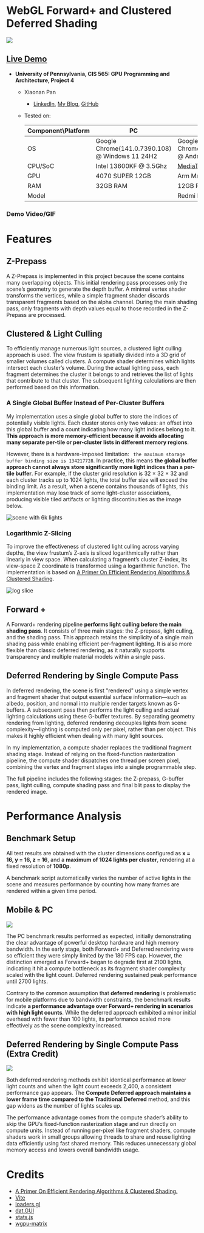 WebGL Forward+ and Clustered Deferred Shading
======================

![](./img/chrome_w7fvZGuCDe.jpg)

## [Live Demo](https://tsingloo.github.io/WebGPU-Project4-Forward-Plus-and-Clustered-Deferred/)

* **University of Pennsylvania, CIS 565: GPU Programming and Architecture, Project 4**
    * Xiaonan Pan
      * [LinkedIn](https://www.linkedin.com/in/xiaonan-pan-9b0b0b1a7), [My Blog](www.tsingloo.com), [GitHub](https://github.com/TsingLoo)
    * Tested on: 
      
      | Component\Platform | PC                                              | Mobile                                                       |
      | ------------------ | ----------------------------------------------- | ------------------------------------------------------------ |
      | OS                 | Google Chrome(141.0.7390.108) @ Windows 11 24H2 | Google Chrome(141.0.7390.111) @ Android 14                   |
      | CPU/SoC            | Intel 13600KF @ 3.5Ghz                          | [MediaTek Dimensity 8100](https://www.mediatek.com/products/smartphones/mediatek-dimensity-8100) |
      | GPU                | 4070 SUPER 12GB                                 | Arm Mali-G610 MC6                                            |
      | RAM                | 32GB RAM                                        | 12GB RAM                                                     |
      | Model              |                                                 | Redmi K50                                                    |



### Demo Video/GIF



# Features 

## Z-Prepass

A Z-Prepass is implemented in this project because the scene contains many overlapping objects. This initial rendering pass processes only the scene’s geometry to generate the depth buffer. A minimal vertex shader transforms the vertices, while a simple fragment shader discards transparent fragments based on the alpha channel. During the main shading pass, only fragments with depth values equal to those recorded in the Z-Prepass are processed.

## Clustered & Light Culling

To efficiently manage numerous light sources, a clustered light culling approach is used. The view frustum is spatially divided into a 3D grid of smaller volumes called clusters. A compute shader determines which lights intersect each cluster’s volume. During the actual lighting pass, each fragment determines the cluster it belongs to and retrieves the list of lights that contribute to that cluster. The subsequent lighting calculations are then performed based on this information.

### A Single Global Buffer Instead of Per-Cluster Buffers

My implementation uses a single global buffer to store the indices of potentially visible lights. Each cluster stores only two values: an offset into this global buffer and a count indicating how many light indices belong to it. **This approach is more memory-efficient because it avoids allocating many separate per-tile or per-cluster lists in different memory regions**.

However, there is a hardware-imposed limitation: ` the maximum storage buffer binding size is 134217728`. In practice, this means **the global buffer approach cannot always store significantly more light indices than a per-tile buffer**. For example, if the cluster grid resolution is 32 × 32 × 32 and each cluster tracks up to 1024 lights, the total buffer size will exceed the binding limit. As a result, when a scene contains thousands of lights, this implementation may lose track of some light-cluster associations, producing visible tiled artifacts or lighting discontinuities as the image below.

![scene with 6k lights](./img/tiledLooking.png)

### Logarithmic Z-Slicing

To improve the effectiveness of clustered light culling across varying depths, the view frustum’s Z-axis is sliced logarithmically rather than linearly in view space. When calculating a fragment’s cluster Z-index, its view-space Z coordinate is transformed using a logarithmic function. The implementation is based on [A Primer On Efficient Rendering Algorithms & Clustered Shading](https://www.aortiz.me/2018/12/21/CG.html).

![log slice](https://www.aortiz.me/slides/ZSlices/zs2.png)

## Forward + 

A Forward+ rendering pipeline **performs light culling before the main shading pass**. It consists of three main stages: the Z-prepass, light culling, and the shading pass. This approach retains the simplicity of a single main shading pass while enabling efficient per-fragment lighting. It is also more flexible than classic deferred rendering, as it naturally supports transparency and multiple material models within a single pass. 

## Deferred Rendering by Single Compute Pass

In deferred rendering, the scene is first "rendered" using a simple vertex and fragment shader that output essential surface information—such as albedo, position, and normal into multiple render targets known as G-buffers. A subsequent pass then performs the light culling and actual lighting calculations using these G-buffer textures. By separating geometry rendering from lighting, deferred rendering decouples lights from scene complexity—lighting is computed only per pixel, rather than per object. This makes it highly efficient when dealing with many light sources. 

In my implementation, a compute shader replaces the traditional fragment shading stage. Instead of relying on the fixed-function rasterization pipeline, the compute shader dispatches one thread per screen pixel, combining the vertex and fragment stages into a single programmable step.

The full pipeline includes the following stages: the Z-prepass, G-buffer pass, light culling, compute shading pass and final blit pass to display the rendered image.

# Performance Analysis

## Benchmark Setup

All test results are obtained with the cluster dimensions configured as **x = 16, y = 16, z = 16**, and a **maximum of 1024 lights per cluster**, rendering at a fixed resolution of **1080p**.

A benchmark script automatically varies the number of active lights in the scene and measures performance by counting how many frames are rendered within a given time period.

## Mobile & PC 

![](./img/benchmark_comparison_plot.svg)

The PC benchmark results performed as expected, initially demonstrating the clear advantage of powerful desktop hardware and high memory bandwidth. In the early stage, both Forward+ and Deferred rendering were so efficient they were simply limited by the 180 FPS cap. However, the distinction emerged as Forward+ began to degrade first at 2100 lights, indicating it hit a compute bottleneck as its fragment shader complexity scaled with the light count. Deferred rendering sustained peak performance until 2700 lights. 

Contrary to the common assumption that **deferred rendering** is problematic for mobile platforms due to bandwidth constraints, the benchmark results indicate **a performance advantage over Forward+ rendering in scenarios with high light counts**. While the deferred approach exhibited a minor initial overhead with fewer than 100 lights, its performance scaled more effectively as the scene complexity increased.

## Deferred Rendering by Single Compute Pass (Extra Credit)

![](./img/deferred_comparison_frametime.svg)

Both deferred rendering methods exhibit identical performance at lower light counts and when the light count exceeds 2,400, a consistent performance gap appears. The **Compute Deferred approach maintains a lower frame time compared to the Traditional Deferred** method, and this gap widens as the number of lights scales up. 

The performance advantage comes from the compute shader’s ability to skip the GPU’s fixed-function rasterization stage and run directly on compute units. Instead of running per-pixel like fragment shaders, compute shaders work in small groups allowing threads to share and reuse lighting data efficiently using fast shared memory. This reduces unnecessary global memory access and lowers overall bandwidth usage.



# Credits

- [A Primer On Efficient Rendering Algorithms & Clustered Shading.](https://www.aortiz.me/2018/12/21/CG.html)
- [Vite](https://vitejs.dev/)
- [loaders.gl](https://loaders.gl/)
- [dat.GUI](https://github.com/dataarts/dat.gui)
- [stats.js](https://github.com/mrdoob/stats.js)
- [wgpu-matrix](https://github.com/greggman/wgpu-matrix)